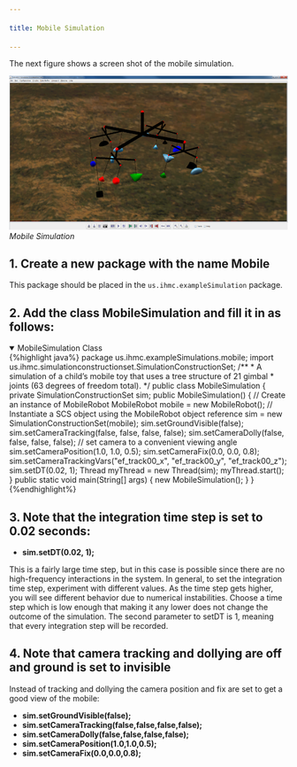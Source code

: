 ```yaml
---

title: Mobile Simulation

---
```


The next figure shows a screen shot of the mobile simulation.

![mobile](/resources/images/documentation/scsTutorial/scs-tutorial-7-mobile.png)
*Mobile Simulation*

## 1. Create a new package with the name Mobile
   This package should be placed in the `us.ihmc.exampleSimulation` package.

## 2. Add the class MobileSimulation and fill it in as follows:

<details open>
<summary>MobileSimulation Class</summary>
{%highlight java%}
package us.ihmc.exampleSimulations.mobile;
import us.ihmc.simulationconstructionset.SimulationConstructionSet;
/**
 * A simulation of a child’s mobile toy that uses a tree structure of 21 gimbal
 * joints (63 degrees of freedom total).
 */
public class MobileSimulation
{
   private SimulationConstructionSet sim;
   public MobileSimulation()
   {
      // Create an instance of MobileRobot
      MobileRobot mobile = new MobileRobot();
      // Instantiate a SCS object using the MobileRobot object reference
      sim = new SimulationConstructionSet(mobile);
      sim.setGroundVisible(false);
      sim.setCameraTracking(false, false, false, false);
      sim.setCameraDolly(false, false, false, false);
      // set camera to a convenient viewing angle
      sim.setCameraPosition(1.0, 1.0, 0.5);
      sim.setCameraFix(0.0, 0.0, 0.8);
      sim.setCameraTrackingVars("ef_track00_x", "ef_track00_y", "ef_track00_z");
      sim.setDT(0.02, 1);
      Thread myThread = new Thread(sim);
      myThread.start();
   }
   public static void main(String[] args)
   {
      new MobileSimulation();
   }
}
{%endhighlight%}
</details>

## 3. Note that the integration time step is set to 0.02 seconds: 
* **sim.setDT(0.02, 1);**

 This is a fairly large time step, but in this case is possible since there are no high-frequency interactions in the system. In general, to set the integration time step, experiment with different values. As the time step gets higher, you will see different behavior due to numerical instabilities. Choose a time step which is low enough that making it any lower does not change the outcome of the simulation. The second parameter to setDT is 1, meaning that every integration step will be recorded.

## 4. Note that camera tracking and dollying are off and ground is set to invisible
 Instead of tracking and dollying the camera position and fix are set to get a good view of the mobile:

* **sim.setGroundVisible(false);**
* **sim.setCameraTracking(false,false,false,false);**
* **sim.setCameraDolly(false,false,false,false);**
* **sim.setCameraPosition(1.0,1.0,0.5);**
* **sim.setCameraFix(0.0,0.0,0.8);**


